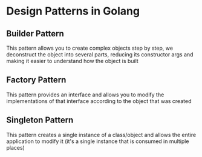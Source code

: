 # Design Patterns in Golang

## Builder Pattern

This pattern allows you to create complex objects step by step, we deconstruct the object into several parts, reducing its constructor args and making it easier to understand how the object is built

## Factory Pattern

This pattern provides an interface and allows you to modify the implementations of that interface according to the object that was created

## Singleton Pattern

This pattern creates a single instance of a class/object and allows the entire application to modify it (it's a single instance that is consumed in multiple places)

